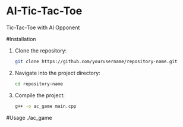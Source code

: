 # AI-Tic-Tac-Toe
Tic-Tac-Toe with AI Opponent




#Installation
1. Clone the repository:
   ```bash
   git clone https://github.com/yourusername/repository-name.git
   
2. Navigate into the project directory:
    ```bash
   cd repository-name

3. Compile the project:
   ```bash
   g++ -o ac_game main.cpp

   
#Usage
./ac_game
